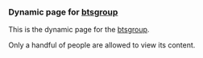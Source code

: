 ### Dynamic page for [btsgroup](http://btsgroup.de/)

This is the dynamic page for the [btsgroup](http://btsgroup.de/).

Only a handful of people are allowed to view its content.
